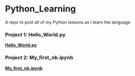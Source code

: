 # Python_Learning
A repo to post all of my Python lessons as I learn the language

### Project 1: Hello_World.py

**[Hello_World.py](Hello_World.py)**

### Project 2: My_first_nb.ipynb

**[My_first_nb.ipynb](My_first_nb.ipynb)**

